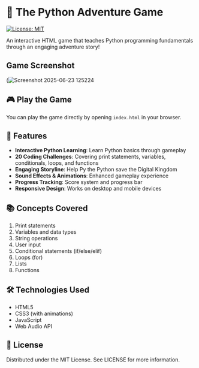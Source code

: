 # 🐍 The Python Adventure Game

[![License: MIT](https://img.shields.io/badge/License-MIT-yellow.svg)](https://opensource.org/licenses/MIT)

An interactive HTML game that teaches Python programming fundamentals through an engaging adventure story!

## Game Screenshot
(![Screenshot 2025-06-23 125224](https://github.com/user-attachments/assets/08f9f917-5e2a-41c9-aa4a-4f9c202db1c1)


## 🎮 Play the Game

You can play the game directly by opening `index.html` in your browser.


## 🚀 Features

- **Interactive Python Learning**: Learn Python basics through gameplay
- **20 Coding Challenges**: Covering print statements, variables, conditionals, loops, and functions
- **Engaging Storyline**: Help Py the Python save the Digital Kingdom
- **Sound Effects & Animations**: Enhanced gameplay experience
- **Progress Tracking**: Score system and progress bar
- **Responsive Design**: Works on desktop and mobile devices

## 📚 Concepts Covered

1. Print statements
2. Variables and data types
3. String operations
4. User input
5. Conditional statements (if/else/elif)
6. Loops (for)
7. Lists
8. Functions

## 🛠️ Technologies Used

- HTML5
- CSS3 (with animations)
- JavaScript
- Web Audio API

## 📜 License
Distributed under the MIT License. See LICENSE for more information.
